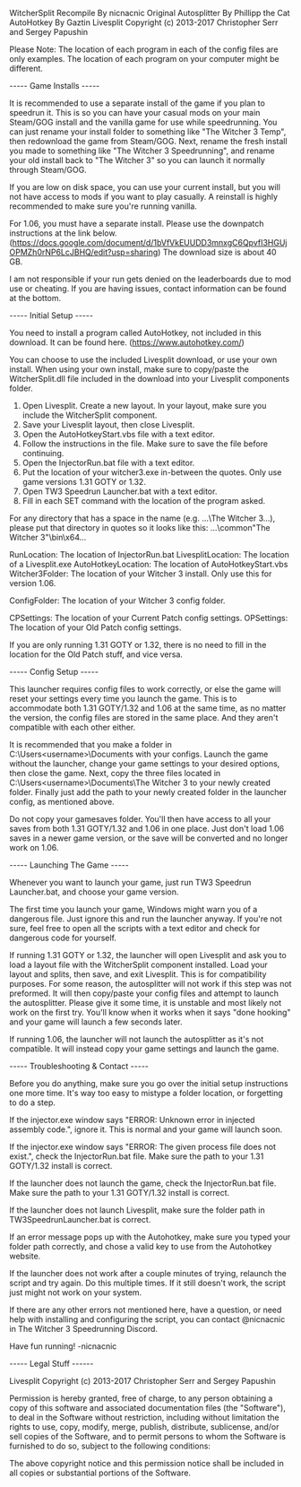WitcherSplit Recompile By nicnacnic
Original Autosplitter By Phillipp the Cat
AutoHotkey By Gaztin
Livesplit Copyright (c) 2013-2017 Christopher Serr and Sergey Papushin

Please Note: The location of each program in each of the config files are only examples. The location 
of each program on your computer might be different.

----- Game Installs -----

It is recommended to use a separate install of the game if you plan to speedrun it. This is so you
can have your casual mods on your main Steam/GOG install and the vanilla game for use while speedrunning.
You can just rename your install folder to something like "The Witcher 3 Temp", then redownload the game
from Steam/GOG. Next, rename the fresh install you made to something like "The Witcher 3 Speedrunning", 
and rename your old install back to "The Witcher 3" so you can launch it normally through Steam/GOG.

If you are low on disk space, you can use your current install, but you will not have access to mods
if you want to play casually. A reinstall is highly recommended to make sure you're running vanilla.

For 1.06, you must have a separate install. Please use the downpatch instructions at the link below.
(https://docs.google.com/document/d/1bVfVkEUUDD3mnxgC6QpvfI3HGUjOPMZh0rNP6LcJBHQ/edit?usp=sharing)
The download size is about 40 GB.

I am not responsible if your run gets denied on the leaderboards due to mod use or cheating. If you are
having issues, contact information can be found at the bottom.

----- Initial Setup -----

You need to install a program called AutoHotkey, not included in this download. It can be found here.
(https://www.autohotkey.com/)

You can choose to use the included Livesplit download, or use your own install. When using your own
install, make sure to copy/paste the WitcherSplit.dll file included in the download into your Livesplit
components folder.

1) Open Livesplit. Create a new layout. In your layout, make sure you include the WitcherSplit component.
2) Save your Livesplit layout, then close Livesplit.
3) Open the AutoHotkeyStart.vbs file with a text editor.
4) Follow the instructions in the file. Make sure to save the file before continuing.
5) Open the InjectorRun.bat file with a text editor.
6) Put the location of your witcher3.exe in-between the quotes. Only use game versions 1.31 GOTY or 1.32.
7) Open TW3 Speedrun Launcher.bat with a text editor.
8) Fill in each SET command with the location of the program asked.

For any directory that has a space in the name (e.g. ...\The Witcher 3\...), please put that directory 
in quotes so it looks like this: ...\common\"The Witcher 3"\bin\x64\...

RunLocation: The location of InjectorRun.bat
LivesplitLocation: The location of a Livesplit.exe
AutoHotkeyLocation: The location of AutoHotkeyStart.vbs
Witcher3Folder: The location of your Witcher 3 install. Only use this for version 1.06.

ConfigFolder: The location of your Witcher 3 config folder.

CPSettings: The location of your Current Patch config settings.
OPSettings: The location of your Old Patch config settings.

If you are only running 1.31 GOTY or 1.32, there is no need to fill in the location for the Old Patch
stuff, and vice versa.

----- Config Setup -----

This launcher requires config files to work correctly, or else the game will reset your settings
every time you launch the game. This is to accommodate both 1.31 GOTY/1.32 and 1.06 at the same time, as
no matter the version, the config files are stored in the same place. And they aren't compatible with
each other either.

It is recommended that you make a folder in C:\Users\<username>\Documents with your configs. Launch the
game without the launcher, change your game settings to your desired options, then close the game. Next,
copy the three files located in C:\Users\<username>\Documents\The Witcher 3 to your newly created folder.
Finally just add the path to your newly created folder in the launcher config, as mentioned above.

Do not copy your gamesaves folder. You'll then have access to all your saves from both 1.31 GOTY/1.32
and 1.06 in one place. Just don't load 1.06 saves in a newer game version, or the save will be converted
and no longer work on 1.06.

----- Launching The Game -----

Whenever you want to launch your game, just run TW3 Speedrun Launcher.bat, and choose your game version.

The first time you launch your game, Windows might warn you of a dangerous file. Just ignore this and
run the launcher anyway. If you're not sure, feel free to open all the scripts with a text editor and 
check for dangerous code for yourself.

If running 1.31 GOTY or 1.32, the launcher will open Livesplit and ask you to load a layout file with 
the WitcherSplit component installed. Load your layout and splits, then save, and exit Livesplit.
This is for compatibility purposes. For some reason, the autosplitter will not work if this step was
not preformed. It will then copy/paste your config files and attempt to launch the autosplitter. Please 
give it some time, it is unstable and most likely not work on the first try. You'll know when it works 
when it says "done hooking" and your game will launch a few seconds later.

If running 1.06, the launcher will not launch the autosplitter as it's not compatible. It will instead
copy your game settings and launch the game.

----- Troubleshooting & Contact -----

Before you do anything, make sure you go over the initial setup instructions one more time. It's way too
easy to mistype a folder location, or forgetting to do a step.

If the injector.exe window says "ERROR: Unknown error in injected assembly code.", ignore it. This is
normal and your game will launch soon.

If the injector.exe window says "ERROR: The given process file does not exist.", check the InjectorRun.bat
file. Make sure the path to your 1.31 GOTY/1.32 install is correct.

If the launcher does not launch the game, check the InjectorRun.bat file. Make sure the path to your 
1.31 GOTY/1.32 install is correct.

If the launcher does not launch Livesplit, make sure the folder path in TW3SpeedrunLauncher.bat is correct.

If an error message pops up with the Autohotkey, make sure you typed your folder path correctly, and
chose a valid key to use from the Autohotkey website.

If the launcher does not work after a couple minutes of trying, relaunch the script and try again. Do
this multiple times. If it still doesn't work, the script just might not work on your system. 

If there are any other errors not mentioned here, have a question, or need help with installing and 
configuring the script, you can contact @nicnacnic in The Witcher 3 Speedrunning Discord. 

Have fun running!
-nicnacnic

----- Legal Stuff ------

Livesplit Copyright (c) 2013-2017 Christopher Serr and Sergey Papushin

Permission is hereby granted, free of charge, to any person obtaining a copy of this software and 
associated documentation files (the "Software"), to deal in the Software without restriction, including 
without limitation the rights to use, copy, modify, merge, publish, distribute, sublicense, and/or sell 
copies of the Software, and to permit persons to whom the Software is furnished to do so, subject to the 
following conditions:

The above copyright notice and this permission notice shall be included in all copies or substantial 
portions of the Software.
